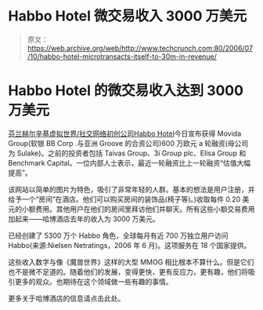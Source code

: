 # Habbo Hotel 微交易收入 3000 万美元 

> 原文：<https://web.archive.org/web/http://www.techcrunch.com:80/2006/07/10/habbo-hotel-microtransacts-itself-to-30m-in-revenue/>

# Habbo Hotel 的微交易收入达到 3000 万美元

 [](https://web.archive.org/web/20221011172926/http://www.habbo.com/) [芬兰赫尔辛基虚拟世界/社交网络初创公司](https://web.archive.org/web/20221011172926/http://www.habbo.com/)[Habbo Hotel](https://web.archive.org/web/20221011172926/http://www.sulake.com/pressroom_releases_10072006.html)今日宣布获得 Movida Group(软银 BB Corp .与亚洲 Groove 的合资公司)600 万欧元 a 轮融资(母公司为 Sulake)。之前的投资者包括 Taivas Group、3i Group plc、Elisa Group 和 Benchmark Capital。一位内部人士表示，最近一轮融资比上一轮融资“估值大幅提高”。

该网站以简单的图片为特色，吸引了非常年轻的人群。基本的想法是用户注册，并给予一个“房间”在酒店。他们可以购买房间的装饰品(椅子等)。)收取每件 0.20 美元的小额费用。其他用户在他们的房间里拜访他们并聊天。所有这些小额交易费用加起来——哈博酒店去年的收入为 3000 万美元。

已经创建了 5300 万个 Habbo 角色，全球每月有近 700 万独立用户访问 Habbo(来源:Nielsen Netratings，2006 年 6 月)。这项服务在 18 个国家提供。

这些收入数字与像《魔兽世界》这样的大型 MMOG 相比根本不算什么。但是它们也不是微不足道的。随着他们的发展，变得更快，更有反应力，更有趣，他们将吸引更多的观众。也期待在这个领域做一些有趣的事情。

更多关于哈博酒店的信息请点击此处。